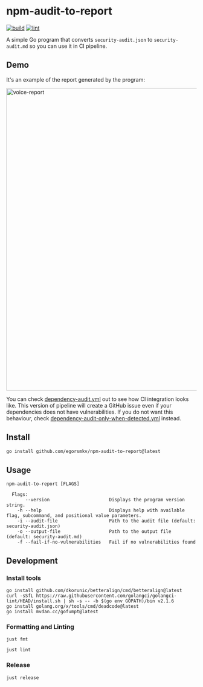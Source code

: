 # npm-audit-to-report

[![build](https://github.com/egorsmkv/npm-audit-to-report/actions/workflows/build.yml/badge.svg)](https://github.com/egorsmkv/npm-audit-to-report/actions/workflows/build.yml)
[![lint](https://github.com/egorsmkv/npm-audit-to-report/actions/workflows/lint.yml/badge.svg)](https://github.com/egorsmkv/npm-audit-to-report/actions/workflows/lint.yml)

A simple Go program that converts `security-audit.json` to `security-audit.md` so you can use it in CI pipeline.

## Demo

It's an example of the report generated by the program:

<img loading="lazy" alt="voice-report" width="800px" src="https://github.com/egorsmkv/npm-audit-to-report/raw/main/demo.png" width="100%"/>

You can check [dependency-audit.yml](https://github.com/egorsmkv/npm-audit-to-report/blob/main/dependency-audit.yml) out to see how CI integration looks like. This version of pipeline will create a GitHub issue even if your dependencies does not have vulnerabilities. If you do not want this behaviour, check [dependency-audit-only-when-detected.yml](https://github.com/egorsmkv/npm-audit-to-report/blob/main/dependency-audit-only-when-detected.yml) instead.

## Install

```bash
go install github.com/egorsmkv/npm-audit-to-report@latest
```

## Usage

```shell
npm-audit-to-report [FLAGS]

  Flags:
       --version                      Displays the program version string.
    -h --help                         Displays help with available flag, subcommand, and positional value parameters.
    -i --audit-file                   Path to the audit file (default: security-audit.json)
    -o --output-file                  Path to the output file (default: security-audit.md)
    -f --fail-if-no-vulnerabilities   Fail if no vulnerabilities found
```

## Development

### Install tools

```shell
go install github.com/dkorunic/betteralign/cmd/betteralign@latest
curl -sSfL https://raw.githubusercontent.com/golangci/golangci-lint/HEAD/install.sh | sh -s -- -b $(go env GOPATH)/bin v2.1.6
go install golang.org/x/tools/cmd/deadcode@latest
go install mvdan.cc/gofumpt@latest
```

### Formatting and Linting

```shell
just fmt

just lint
```

### Release

```shell
just release
```
